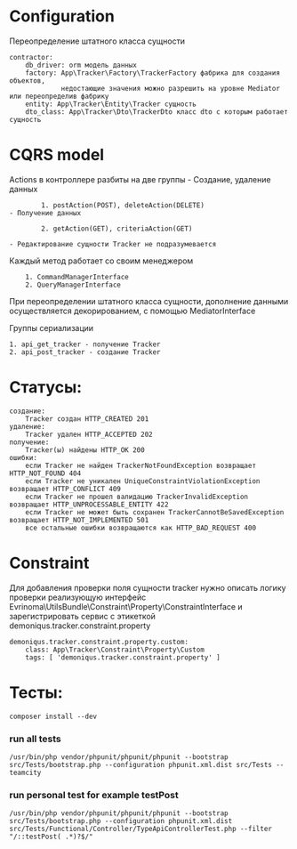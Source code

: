 # Configuration

Переопределение штатного класса сущности

    contractor:
        db_driver: orm модель данных
        factory: App\Tracker\Factory\TrackerFactory фабрика для создания объектов,
                 недостающие значения можно разрешить на уровне Mediator или переопределив фабрику
        entity: App\Tracker\Entity\Tracker сущность
        dto_class: App\Tracker\Dto\TrackerDto класс dto с которым работает сущность

# CQRS model

Actions в контроллере разбиты на две группы
	- Создание, удаление данных

        	1. postAction(POST), deleteAction(DELETE)
	- Получение данных

        	2. getAction(GET), criteriaAction(GET)

	- Редактирование сущности Tracker не подразумевается

Каждый метод работает со своим менеджером

        1. CommandManagerInterface
        2. QueryManagerInterface

При переопределении штатного класса сущности, дополнение данными осуществляется декорированием, с помощью MediatorInterface


Группы сериализации

    1. api_get_tracker - получение Tracker
    2. api_post_tracker - создание Tracker
    

# Статусы:

    создание:
        Tracker создан HTTP_CREATED 201
    удаление:
        Tracker удален HTTP_ACCEPTED 202
    получение:
        Tracker(ы) найдены HTTP_OK 200
    ошибки:
        если Tracker не найден TrackerNotFoundException возвращает HTTP_NOT_FOUND 404
        если Tracker не уникален UniqueConstraintViolationException возвращает HTTP_CONFLICT 409
        если Tracker не прошел валидацию TrackerInvalidException возвращает HTTP_UNPROCESSABLE_ENTITY 422
        если Tracker не может быть сохранен TrackerCannotBeSavedException возвращает HTTP_NOT_IMPLEMENTED 501
        все остальные ошибки возвращаются как HTTP_BAD_REQUEST 400

# Constraint

Для добавления проверки поля сущности tracker нужно описать логику проверки реализующую интерфейс Evrinoma\UtilsBundle\Constraint\Property\ConstraintInterface и зарегистрировать сервис с этикеткой demoniqus.tracker.constraint.property

    demoniqus.tracker.constraint.property.custom:
        class: App\Tracker\Constraint\Property\Custom
        tags: [ 'demoniqus.tracker.constraint.property' ]

# Тесты:

    composer install --dev

### run all tests

    /usr/bin/php vendor/phpunit/phpunit/phpunit --bootstrap src/Tests/bootstrap.php --configuration phpunit.xml.dist src/Tests --teamcity

### run personal test for example testPost

    /usr/bin/php vendor/phpunit/phpunit/phpunit --bootstrap src/Tests/bootstrap.php --configuration phpunit.xml.dist src/Tests/Functional/Controller/TypeApiControllerTest.php --filter "/::testPost( .*)?$/" 

